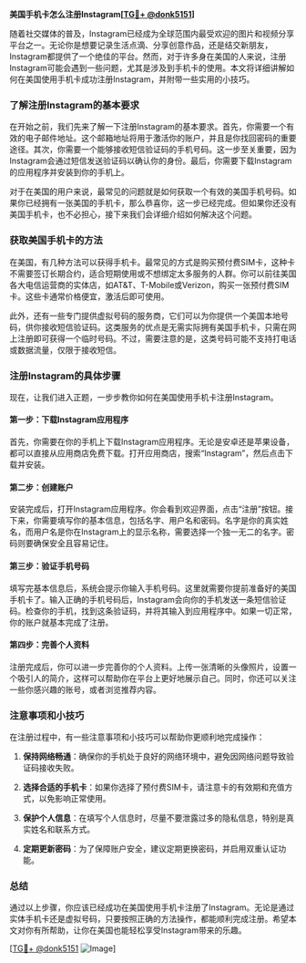**美国手机卡怎么注册Instagram[[TG💪+ @donk5151](https://t.me/s/donk5151)]**

随着社交媒体的普及，Instagram已经成为全球范围内最受欢迎的图片和视频分享平台之一。无论你是想要记录生活点滴、分享创意作品，还是结交新朋友，Instagram都提供了一个绝佳的平台。然而，对于许多身在美国的人来说，注册Instagram可能会遇到一些问题，尤其是涉及到手机卡的使用。本文将详细讲解如何在美国使用手机卡成功注册Instagram，并附带一些实用的小技巧。

### 了解注册Instagram的基本要求

在开始之前，我们先来了解一下注册Instagram的基本要求。首先，你需要一个有效的电子邮件地址。这个邮箱地址将用于激活你的账户，并且是你找回密码的重要途径。其次，你需要一个能够接收短信验证码的手机号码。这一步至关重要，因为Instagram会通过短信发送验证码以确认你的身份。最后，你需要下载Instagram的应用程序并安装到你的手机上。

对于在美国的用户来说，最常见的问题就是如何获取一个有效的美国手机号码。如果你已经拥有一张美国的手机卡，那么恭喜你，这一步已经完成。但如果你还没有美国手机卡，也不必担心，接下来我们会详细介绍如何解决这个问题。

### 获取美国手机卡的方法

在美国，有几种方法可以获得手机卡。最常见的方式是购买预付费SIM卡，这种卡不需要签订长期合约，适合短期使用或不想绑定太多服务的人群。你可以前往美国各大电信运营商的实体店，如AT&T、T-Mobile或Verizon，购买一张预付费SIM卡。这些卡通常价格便宜，激活后即可使用。

此外，还有一些专门提供虚拟号码的服务商，它们可以为你提供一个美国本地号码，供你接收短信验证码。这类服务的优点是无需实际拥有美国手机卡，只需在网上注册即可获得一个临时号码。不过，需要注意的是，这类号码可能不支持打电话或数据流量，仅限于接收短信。

### 注册Instagram的具体步骤

现在，让我们进入正题，一步步教你如何在美国使用手机卡注册Instagram。

#### 第一步：下载Instagram应用程序

首先，你需要在你的手机上下载Instagram应用程序。无论是安卓还是苹果设备，都可以直接从应用商店免费下载。打开应用商店，搜索“Instagram”，然后点击下载并安装。

#### 第二步：创建账户

安装完成后，打开Instagram应用程序。你会看到欢迎界面，点击“注册”按钮。接下来，你需要填写你的基本信息，包括名字、用户名和密码。名字是你的真实姓名，而用户名是你在Instagram上的显示名称，需要选择一个独一无二的名字。密码则要确保安全且容易记住。

#### 第三步：验证手机号码

填写完基本信息后，系统会提示你输入手机号码。这里就需要你提前准备好的美国手机卡了。输入正确的手机号码后，Instagram会向你的手机发送一条短信验证码。检查你的手机，找到这条验证码，并将其输入到应用程序中。如果一切正常，你的账户就基本完成了注册。

#### 第四步：完善个人资料

注册完成后，你可以进一步完善你的个人资料。上传一张清晰的头像照片，设置一个吸引人的简介，这样可以帮助你在平台上更好地展示自己。同时，你还可以关注一些你感兴趣的账号，或者浏览推荐内容。

### 注意事项和小技巧

在注册过程中，有一些注意事项和小技巧可以帮助你更顺利地完成操作：

1. **保持网络畅通**：确保你的手机处于良好的网络环境中，避免因网络问题导致验证码接收失败。
   
2. **选择合适的手机卡**：如果你选择了预付费SIM卡，请注意卡的有效期和充值方式，以免影响正常使用。

3. **保护个人信息**：在填写个人信息时，尽量不要泄露过多的隐私信息，特别是真实姓名和联系方式。

4. **定期更新密码**：为了保障账户安全，建议定期更换密码，并启用双重认证功能。

### 总结

通过以上步骤，你应该已经成功在美国使用手机卡注册了Instagram。无论是通过实体手机卡还是虚拟号码，只要按照正确的方法操作，都能顺利完成注册。希望本文对你有所帮助，让你在美国也能轻松享受Instagram带来的乐趣。

[[TG💪+ @donk5151](https://t.me/s/donk5151) ![Image](https://i.postimg.cc/rwNCRYN7/Snipaste-2025-04-30-17-27-05.png)]